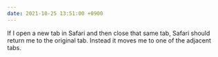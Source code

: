 ```yaml
---
date: 2021-10-25 13:51:00 +0900
---
```


If I open a new tab in Safari and then close that same tab, Safari should return me to the original tab. Instead it moves me to one of the adjacent tabs.

